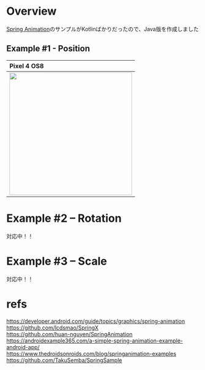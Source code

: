 # Overview

[Spring Animation](https://developer.android.com/guide/topics/graphics/spring-animation)のサンプルがKotlinばかりだったので、Java版を作成しました<br>

## Example #1 - Position
| Pixel 4 OS8 |
|:---|
|<img src="https://user-images.githubusercontent.com/16476224/137114219-6c81fe40-f67d-4bb6-8d1c-5b8f117f68d4.gif" width=320 /> 

# Example #2 – Rotation

対応中！！

# Example #3 – Scale

対応中！！



# refs
https://developer.android.com/guide/topics/graphics/spring-animation<br>
https://github.com/lcdsmao/SpringX<br>
https://github.com/huan-nguyen/SpringAnimation<br>
https://androidexample365.com/a-simple-spring-animation-example-android-app/<br>
https://www.thedroidsonroids.com/blog/springanimation-examples<br>
https://github.com/TakuSemba/SpringSample<br>
